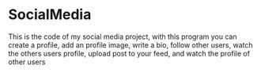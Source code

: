# SocialMedia
This is the code of my social media project, with this program you can create a profile, add an profile image, write a bio, follow other users, watch the others users profile, upload post to your feed, and watch the profile of other users 
